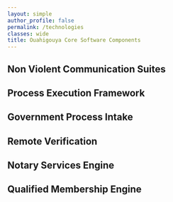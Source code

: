 ```yaml
---
layout: simple
author_profile: false
permalink: /technologies
classes: wide
title: Ouahigouya Core Software Components
---
```


## Non Violent Communication Suites

## Process Execution Framework

## Government Process Intake

## Remote Verification

## Notary Services Engine

## Qualified Membership Engine
